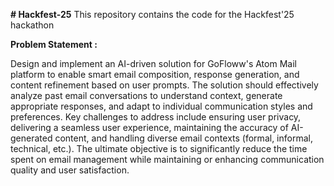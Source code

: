 **# Hackfest-25**
This repository contains the code for the Hackfest'25 hackathon

**Problem Statement :**

Design and implement an AI-driven solution for GoFloww's Atom Mail platform to enable smart email composition, response generation, and content refinement based on user prompts.
The solution should effectively analyze past email conversations to understand context, generate appropriate responses, and adapt to individual communication styles and preferences.
Key challenges to address include ensuring user privacy, delivering a seamless user experience, maintaining the accuracy of AI-generated content, and handling diverse email contexts (formal, informal, technical, etc.).
The ultimate objective is to significantly reduce the time spent on email management while maintaining or enhancing communication quality and user satisfaction.
